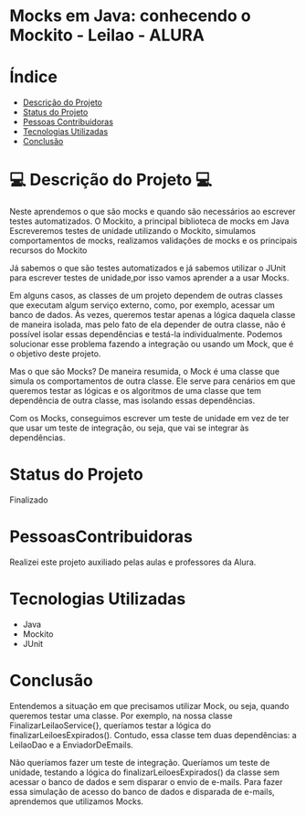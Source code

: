 
# Mocks em Java: conhecendo o Mockito - Leilao - ALURA

# Índice 

* [Descrição do Projeto](#descrição-do-projeto)
* [Status do Projeto](#status-do-Projeto)
* [Pessoas Contribuidoras](#pessoas-contribuidoras)
* [Tecnologias Utilizadas](#tecnologias-utilizadas)
* [Conclusão](#conclusão)

# 💻 Descrição do Projeto 💻
Neste aprendemos o que são  mocks e quando são necessários ao escrever testes automatizados. O Mockito, a principal biblioteca de mocks em Java
Escreveremos testes de unidade utilizando o Mockito, simulamos comportamentos de mocks, realizamos validações de mocks e os principais recursos do Mockito

Já sabemos o que são testes automatizados e já sabemos utilizar o JUnit para escrever testes de unidade,por isso vamos aprender a  a usar Mocks.

Em alguns casos, as classes de um projeto dependem de outras classes que executam algum serviço externo, como, por exemplo, acessar um banco de dados. Às vezes, queremos testar apenas a lógica daquela classe de maneira isolada, mas pelo fato de ela depender de outra classe, não é possível isolar essas dependências e testá-la individualmente. Podemos solucionar esse problema fazendo a integração ou usando um Mock, que é o objetivo deste projeto.

Mas o que são Mocks?
De maneira resumida, o Mock é uma classe que simula os comportamentos de outra classe. Ele serve para cenários em que queremos testar as lógicas e os algoritmos de uma classe que tem dependência de outra classe, mas isolando essas dependências.

Com os Mocks, conseguimos escrever um teste de unidade em vez de ter que usar um teste de integração, ou seja, que vai se integrar às dependências.



# Status do Projeto
Finalizado


# PessoasContribuidoras
 Realizei este projeto auxiliado pelas aulas e professores da Alura.
 
 # Tecnologias Utilizadas
- Java
- Mockito
- JUnit
 
# Conclusão

Entendemos a situação em que precisamos utilizar Mock, ou seja, quando queremos testar uma classe. Por exemplo, na nossa classe FinalizarLeilaoService{}, queríamos testar a lógica do finalizarLeiloesExpirados(). Contudo, essa classe tem duas dependências: a LeilaoDao e a EnviadorDeEmails.

Não queríamos fazer um teste de integração. Queríamos um teste de unidade, testando a lógica do finalizarLeiloesExpirados() da classe sem acessar o banco de dados e sem disparar o envio de e-mails. Para fazer essa simulação de acesso do banco de dados e disparada de e-mails, aprendemos que utilizamos Mocks. 

